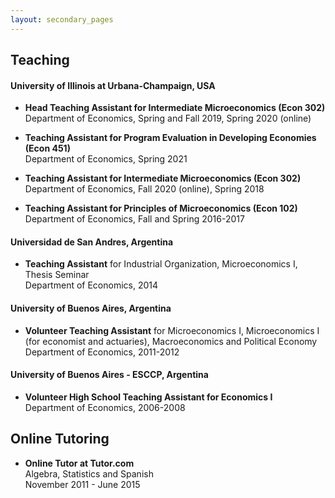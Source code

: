 ```yaml
---
layout: secondary_pages
---
```


## Teaching

#### University of Illinois at Urbana-Champaign, USA
- **Head Teaching Assistant for Intermediate Microeconomics (Econ 302)**<br>
	 Department of Economics, Spring and Fall 2019, Spring 2020 (online)<br>
	 
- **Teaching Assistant for Program Evaluation in Developing Economies (Econ 451)**<br>
	 Department of Economics, Spring 2021<br>

- **Teaching Assistant for Intermediate Microeconomics (Econ 302)**<br>
	 Department of Economics, Fall 2020 (online), Spring 2018<br>
	  
- **Teaching Assistant for Principles of Microeconomics (Econ 102)**<br>
	 Department of Economics, Fall and Spring 2016-2017<br>
	  

#### Universidad de San Andres, Argentina
- **Teaching Assistant** for Industrial Organization, Microeconomics I, Thesis Seminar<br>
	 Department of Economics, 2014


#### University of Buenos Aires, Argentina
- **Volunteer Teaching Assistant**
 for Microeconomics I, Microeconomics I (for economist and actuaries), Macroeconomics and Political Economy<br>
	Department of Economics, 2011-2012
	

#### University of Buenos Aires - ESCCP, Argentina
- **Volunteer High School Teaching Assistant for Economics I**<br>
	Department of Economics, 2006-2008

## Online Tutoring

- **Online Tutor at Tutor.com** <br>
	Algebra, Statistics and Spanish <br>
	November 2011 - June 2015
  




